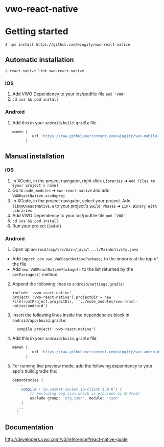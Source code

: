 
# vwo-react-native

# Getting started

`$ npm install https://github.com/wingify/vwo-react-native`

## Automatic installation

`$ react-native link vwo-react-native`

### iOS
1. Add VWO Dependency to your ios/podfile file `pod 'VWO'`
2. `cd ios && pod install`

### Android
1. Add this in your `android/build.gradle` file
   ```groovy
   maven {
            url 'https://raw.githubusercontent.com/wingify/vwo-mobile-android/hybrid/'
         }
   ```

## Manual installation


### iOS

1. In XCode, in the project navigator, right click `Libraries` ➜ `Add Files to [your project's name]`
2. Go to `node_modules` ➜ `vwo-react-native` and add `VWOReactNative.xcodeproj`
3. In XCode, in the project navigator, select your project. Add `libVWOReactNative.a` to your project's `Build Phases` ➜ `Link Binary With Libraries`
4. Add VWO Dependency to your ios/podfile file `pod 'VWO'`
5. `cd ios && pod install`
6. Run your project (`Cmd+R`)

### Android

1. Open up `android/app/src/main/java/[...]/MainActivity.java`
  - Add `import com.vwo.VWOReactNativePackage;` to the imports at the top of the file
  - Add `new VWOReactNativePackage()` to the list returned by the `getPackages()` method
2. Append the following lines to `android/settings.gradle`:
  	```
  	include ':vwo-react-native'
  	project(':vwo-react-native').projectDir = new File(rootProject.projectDir, 	'../node_modules/vwo-react-native/android')
  	```
3. Insert the following lines inside the dependencies block in `android/app/build.gradle`:
  	```
      compile project(':vwo-react-native')
  	```
4. Add this in your `android/build.gradle` file
   ```groovy
   maven {
            url 'https://raw.githubusercontent.com/wingify/vwo-android-snapshot/hybrid/'
         }
   ```
5. For running live preview mode, add the following dependency to your app's build.gradle file:
    ```groovy
    dependencies {
      ...
        compile ('io.socket:socket.io-client:1.0.0') {
            // excluding org.json which is provided by Android
            exclude group: 'org.json', module: 'json'
        }
      ...
      }
    ```

## Documentation

http://developers.vwo.com/v3/reference#react-native-guide

